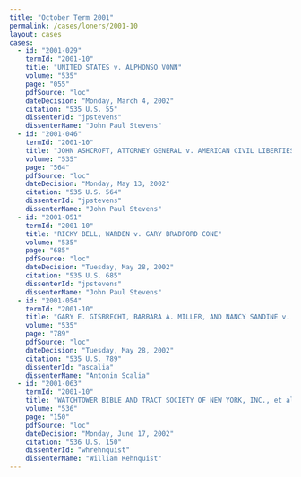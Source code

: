 ```yaml
---
title: "October Term 2001"
permalink: /cases/loners/2001-10
layout: cases
cases:
  - id: "2001-029"
    termId: "2001-10"
    title: "UNITED STATES v. ALPHONSO VONN"
    volume: "535"
    page: "055"
    pdfSource: "loc"
    dateDecision: "Monday, March 4, 2002"
    citation: "535 U.S. 55"
    dissenterId: "jpstevens"
    dissenterName: "John Paul Stevens"
  - id: "2001-046"
    termId: "2001-10"
    title: "JOHN ASHCROFT, ATTORNEY GENERAL v. AMERICAN CIVIL LIBERTIES UNION, et al."
    volume: "535"
    page: "564"
    pdfSource: "loc"
    dateDecision: "Monday, May 13, 2002"
    citation: "535 U.S. 564"
    dissenterId: "jpstevens"
    dissenterName: "John Paul Stevens"
  - id: "2001-051"
    termId: "2001-10"
    title: "RICKY BELL, WARDEN v. GARY BRADFORD CONE"
    volume: "535"
    page: "685"
    pdfSource: "loc"
    dateDecision: "Tuesday, May 28, 2002"
    citation: "535 U.S. 685"
    dissenterId: "jpstevens"
    dissenterName: "John Paul Stevens"
  - id: "2001-054"
    termId: "2001-10"
    title: "GARY E. GISBRECHT, BARBARA A. MILLER, AND NANCY SANDINE v. JO ANNE B. BARNHART, COMMISSIONER OF SOCIAL SECURITY"
    volume: "535"
    page: "789"
    pdfSource: "loc"
    dateDecision: "Tuesday, May 28, 2002"
    citation: "535 U.S. 789"
    dissenterId: "ascalia"
    dissenterName: "Antonin Scalia"
  - id: "2001-063"
    termId: "2001-10"
    title: "WATCHTOWER BIBLE AND TRACT SOCIETY OF NEW YORK, INC., et al. v. VILLAGE OF STRATTON et al."
    volume: "536"
    page: "150"
    pdfSource: "loc"
    dateDecision: "Monday, June 17, 2002"
    citation: "536 U.S. 150"
    dissenterId: "whrehnquist"
    dissenterName: "William Rehnquist"
---
```

